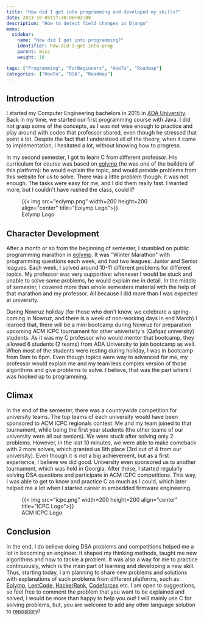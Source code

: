```yaml
---
title: "How did I get into programming and developed my skills?"
date: 2023-10-05T17:30:00+02:00
description: "How to detect field changes in Django"
menu:
  sidebar:
    name: "How did I get into programming?"
    identifier: how-did-i-get-into-prog
    parent: misc
    weight: 10

tags: ["Programming", "ForBeginners", "HowTo", "Roadmap"]
categories: ["HowTo", "DSA", "Roadmap"]
---
```



## Introduction

I started my Computer Engineering bachelors in 2015 in [ADA University](https://ada.edu.az/). Back in my time, we started our first programming course with Java. I did not grasp some of the concepts, as I was not wise enough to practice and play around with codes that professor shared, even though he stressed that point a lot. Despite the fact that I understood all of the theory, when it came to implementation, I hesitated a lot, without knowing how to progress.

In my second semester, I got to learn C from different professor. His curriculum for course was based on [eolymp](https://www.eolymp.com/en/) (he was one of the builders of this platform): he would explain the topic, and would provide problems from this website for us to solve. There was a little problem though: it was not enough. The tasks were easy for me, and I did them really fast. I wanted more, but I couldn't have rushed the class, could I?

<figure style="border: none;">
    {{< img src="eolymp.png" width=200 height=200 align="center" title="Eolymp Logo">}}
    <figcaption>Eolymp Logo</figcaption>
</figure>

## Character Development

After a month or so from the beginning of semester, I stumbled on public programming marathon in [eolymp](https://www.eolymp.com/en/contests/6472). It was "Winter Marathon" with programming questions each week, and had two leagues: Junior and Senior leagues. Each week, I solved around 10-11 different problems for different topics. My professor was very supportive: whenever I would be stuck and unable to solve some problems, he would explain me in detail. In the middle of semester, I covered more than whole semesters material with the help of that marathon and my professor. All because I did more than I was expected at university.

During Nowruz holiday (for those who don't know, we celebrate a spring-coming in Nowruz, and there is a week of non-working days in end March) I learned that, there will be a mini bootcamp during Nowruz for preparation upcoming ACM ICPC tournament for other univerisity's (Qafqaz university) students. As it was my C professor who would mentor that bootcamp, they allowed 6 students (2 teams) from ADA University to join bootcamp as well. When most of the students were resting during holiday, I was in bootcamp from 9am to 6pm. Even though topics were way to advanced for me, my professor would explain me and my team less complex version of those algorithms and give problems to solve. I believe, that was the part where I was hooked up to programming.

## Climax

In the end of the semester, there was a countrywide competition for university teams. The top teams of each university would have been sponsored to ACM ICPC regionals contest. Me and my team joined to that tournament, while being the first year students (the other teams of our university were all our seniors). We were stuck after solving only 2 problems. However, in the last 10 minutes, we were able to make comeback with 2 more solves, which granted us 8th place (3rd out of 4 from our university). Even though it is not a big achievement, but as a first experience, I believe we did good. University even sponsored us to another tournament, which was held in Georgia. After these, I started regularly solving DSA questions and participate in ACM ICPC competitions. This way, I was able to get to know and practice C as much as I could, which later helped me a lot when I started career in embedded firmware engineering.

<figure style="border: none;">
    {{< img src="icpc.png" width=200 height=200 align="center" title="ICPC Logo">}}
    <figcaption>ACM ICPC Logo</figcaption>
</figure>

## Conclusion

In the end, I do believe doing DSA problems and competitions helped me a lot in becoming an engineer. It shaped my thinking methods, taught me new algorithms and how to tackle a problem. It was also a way for me to practice continuously, which is the main part of learning and developing a new skill. Thus, starting today, I am planning to share new problems and solutions with explanations of such problems from different platforms, such as: [Eolymp](https://www.eolymp.com/en/), [LeetCode](https://leetcode.com/), [HackerRank](https://www.hackerrank.com/), [Codeforces](https://codeforces.com/) etc. I am open to suggestions, so feel free to comment the problem that you want to be explained and solved, I would be more than happy to help you out! I will mainly use C for solving problems, but, you are welcome to add any other language solution to [repository](https://github.com/Miradils-Blog/dsa-problems-and-solutions/)!
